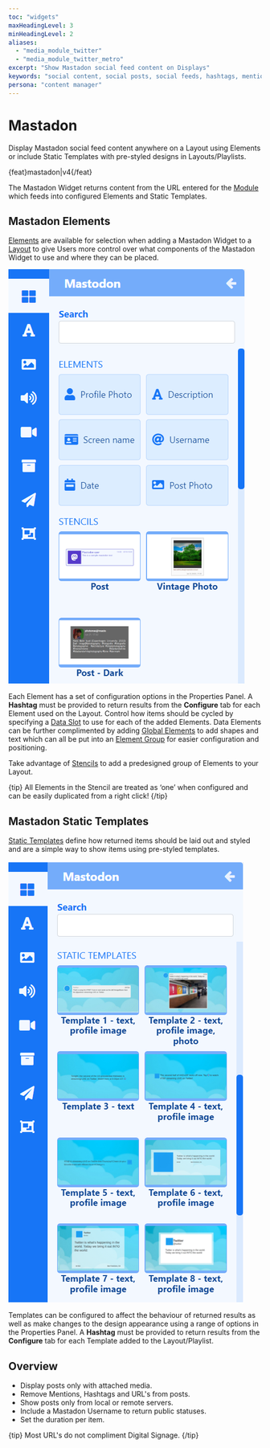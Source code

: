 ```yaml
---
toc: "widgets"
maxHeadingLevel: 3
minHeadingLevel: 2
aliases:
  - "media_module_twitter"
  - "media_module_twitter_metro"
excerpt: "Show Mastadon social feed content on Displays"
keywords: "social content, social posts, social feeds, hashtags, mentions"
persona: "content manager"
---
```


# Mastadon

Display Mastadon social feed content anywhere on a Layout using Elements or include Static Templates with pre-styled designs in Layouts/Playlists.

{feat}mastadon|v4{/feat}

The Mastadon Widget returns content from the URL entered for the [Module](media_modules.html) which feeds into configured Elements and Static Templates.

## Mastadon Elements

[Elements](layouts_editor#content-data-widgets-and-elements) are available for selection when adding a Mastadon Widget to a [Layout](layouts_editor.html) to give Users more control over what components of the Mastadon Widget to use and where they can be placed.

![Mastadon Elements](img/v4_media_modules_mastadon_elements.png)

Each Element has a set of configuration options in the Properties Panel. A **Hashtag** must be provided to return results from the **Configure** tab for each Element used on the Layout. Control how items should be cycled by specifying a [Data Slot](layouts_editor.html#content-data-slots) to use for each of the added Elements. Data Elements can be further complimented by adding [Global Elements](layouts_editor.html#content-global-elements) to add shapes and text which can all be put into an [Element Group](layouts_editor.html#content-grouping-elements) for easier configuration and positioning.

Take advantage of [Stencils](layouts_editor.html#content-stencils) to add a predesigned group of Elements to your Layout.

{tip}
All Elements in the Stencil are treated as ‘one’ when configured and can be easily duplicated from a right click!
{/tip}

## Mastadon Static Templates

[Static Templates](layouts_editor.html#content-static-templates) define how returned items should be laid out and styled and are a simple way to show items using pre-styled templates.

![Mastadon Templates](img/v4_media_modules_mastadon_templates.png)

Templates can be configured to affect the behaviour of returned results as well as make changes to the design appearance using a range of options in the Properties Panel. A **Hashtag** must be provided to return results from the **Configure** tab for each Template added to the Layout/Playlist.

## Overview

- Display posts only with attached media.
- Remove Mentions, Hashtags and URL's from posts.
- Show posts only from local or remote servers.
- Include a Mastadon Username to return public statuses.
- Set the duration per item.

{tip}
Most URL's do not compliment Digital Signage.
{/tip}

